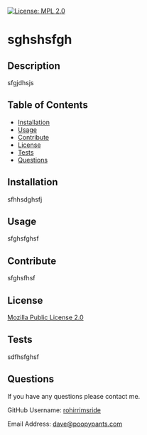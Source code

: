 
  [![License: MPL 2.0](https://img.shields.io/badge/License-MPL_2.0-brightgreen.svg)](https://opensource.org/licenses/MPL-2.0)

  # sghshsfgh

  ## Description
  sfgjdhsjs

  ## Table of Contents
  - [Installation](#installation)
  - [Usage](#usage)
  - [Contribute](#contribute)
  - [License](#license)
  - [Tests](#tests)
  - [Questions](#questions)

  ## Installation
  sfhhsdghsfj

  ## Usage
  sfghsfghsf

  ## Contribute
  sfghsfhsf

  ## License
  [Mozilla Public License 2.0](https://opensource.org/licenses/MPL-2.0)

  ## Tests
  sdfhsfghsf

  ## Questions
  If you have any questions please contact me.

  GitHub Username: [rohirrimsride](https://github.com/rohirrimsride)

  Email Address: dave@poopypants.com
  